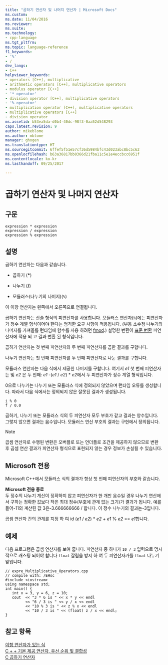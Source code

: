 ```yaml
---
title: "곱하기 연산자 및 나머지 연산자 | Microsoft Docs"
ms.custom: 
ms.date: 11/04/2016
ms.reviewer: 
ms.suite: 
ms.technology:
- cpp-language
ms.tgt_pltfrm: 
ms.topic: language-reference
f1_keywords:
- '%'
- /
dev_langs:
- C++
helpviewer_keywords:
- operators [C++], multiplicative
- arithmetic operators [C++], multiplicative operators
- modulus operator [C++]
- '* operator'
- division operator [C++], multiplicative operators
- '% operator'
- multiplication operator [C++], multiplicative operators
- multiplicative operators [C++]
- division operator
ms.assetid: b53ea5da-d0b4-40dc-98f3-0aa52d548293
caps.latest.revision: 9
author: mikeblome
ms.author: mblome
manager: ghogen
ms.translationtype: HT
ms.sourcegitcommit: 6ffef5f51e57cf36d5984bfc43d023abc8bc5c62
ms.openlocfilehash: b63a36817bb0366d21fba11c5e1e4eccbcc6951f
ms.contentlocale: ko-kr
ms.lasthandoff: 09/25/2017

---
```

# <a name="multiplicative-operators-and-the-modulus-operator"></a>곱하기 연산자 및 나머지 연산자
## <a name="syntax"></a>구문  
  
```  
expression * expression   
expression / expression   
expression % expression  
```  
  
## <a name="remarks"></a>설명  
 곱하기 연산자는 다음과 같습니다.  
  
-   곱하기 (**\***)  
  
-   나누기 (**/**)  
  
-   모듈러스(나누기의 나머지)(`%`)  
  
 이 이항 연산자는 왼쪽에서 오른쪽으로 연결됩니다.  
  
 곱하기 연산자는 산술 형식의 피연산자를 사용합니다. 모듈러스 연산자(`%`)에는 피연산자가 정수 계열 형식이어야 한다는 엄격한 요구 사항이 적용됩니다. (부동 소수점 나누기의 나머지를 가져올를 런타임에 함수를 사용 하려면 [fmod](../c-runtime-library/reference/fmod-fmodf.md).) 설명한 변환이 [표준 변환](standard-conversions.md) 피연산자에 적용 되 고 결과 변환 된 형식입니다.  
  
 곱하기 연산자는 첫 번째 피연산자와 두 번째 피연산자를 곱한 결과를 구합니다.  
  
 나누기 연산자는 첫 번째 피연산자를 두 번째 피연산자로 나눈 결과를 구합니다.  
  
 모듈러스 연산자는 다음 식에서 제공한 나머지를 구합니다. 여기서 *e1* 첫 번째 피연산자는 및 *e2* 은 두 번째: *e1* -(*e1*  /  *e2*) \* *e2*에서 두 피연산자가 정수 계열 형식입니다.  
  
 0으로 나누기는 나누기 또는 모듈러스 식에 정의되지 않았으며 런타임 오류를 생성합니다. 따라서 다음 식에서는 정의되지 않은 잘못된 결과가 생성됩니다.  
  
```  
i % 0  
f / 0.0  
```  
  
 곱하기, 나누기 또는 모듈러스 식의 두 피연산자 모두 부호가 같고 결과는 양수입니다. 그렇지 않으면 결과는 음수입니다. 모듈러스 연산 부호의 결과는 구현에서 정의됩니다.  
  
> [!NOTE]
>  곱셈 연산자로 수행된 변환은 오버플로 또는 언더플로 조건을 제공하지 않으므로 변환 후 곱셈 연산 결과가 피연산자 형식으로 표현되지 않는 경우 정보가 손실될 수 있습니다.  
  
## <a name="microsoft-specific"></a>Microsoft 전용  
 Microsoft C++에서 모듈러스 식의 결과가 항상 첫 번째 피연산자의 부호와 같습니다.  
  
**Microsoft 전용 종료**  
 두 정수의 나누기 계산이 정확하지 않고 피연산자가 한 개만 음수일 경우 나누기 연산에서 구하는 정확한 값보다 작은 최대 정수(부호에 관계 없는 크기)가 결과가 됩니다. 예를 들어-11의 계산된 값 3은-3.666666666 / 합니다. 이 정수 나누기의 결과는-3입니다.  
  
 곱셈 연산자 간의 관계를 지정 하 여 id (*e1* / *e2*) \* *e2*  +  *e1* % *e2* == *e1*합니다.  
  
## <a name="example"></a>예제  
 다음 프로그램은 곱셈 연산자를 보여 줍니다. 피연산자 중 하나가 `10 / 3` 입력으로 명시적으로 캐스팅 되어야 합니다 `float` 잘림을 방지 하 여 두 피연산자가를 `float` 나누기 앞입니다.  
  
```  
// expre_Multiplicative_Operators.cpp  
// compile with: /EHsc  
#include <iostream>  
using namespace std;  
int main() {  
   int x = 3, y = 6, z = 10;  
   cout  << "3 * 6 is " << x * y << endl  
         << "6 / 3 is " << y / x << endl  
         << "10 % 3 is " << z % x << endl  
         << "10 / 3 is " << (float) z / x << endl;  
}  
```  
  
## <a name="see-also"></a>참고 항목  
 [이항 연산자가 있는 식](../cpp/expressions-with-binary-operators.md)   
 [C + + 기본 제공 연산자, 우선 순위 및 결합성](../cpp/cpp-built-in-operators-precedence-and-associativity.md)   
 [C 곱하기 연산자](../c-language/c-multiplicative-operators.md)
